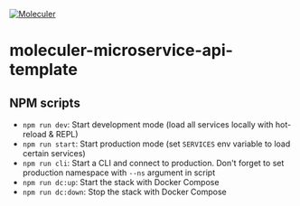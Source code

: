 [![Moleculer](https://badgen.net/badge/Powered%20by/Moleculer/0e83cd)](https://moleculer.services)

# moleculer-microservice-api-template

## NPM scripts

- `npm run dev`: Start development mode (load all services locally with hot-reload & REPL)
- `npm run start`: Start production mode (set `SERVICES` env variable to load certain services)
- `npm run cli`: Start a CLI and connect to production. Don't forget to set production namespace with `--ns` argument in script
- `npm run dc:up`: Start the stack with Docker Compose
- `npm run dc:down`: Stop the stack with Docker Compose
